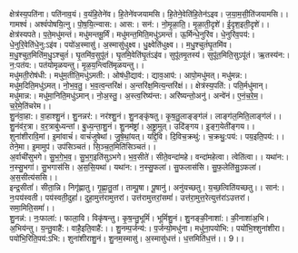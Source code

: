 

  
क्षेत्र॑स्य॒पति॑ना। पति॑नाव॒यं। व॒यंहि॒तेने॑व। हि॒तेने॑वजयामसि। हि॒तेने॒वेति॑हि॒तेन॑ऽइव। ज॒या॒म॒सी॒ति॑जयामसि।। गामश्वं॑। अश्वं॑पोषयि॒त्नु। पो॒ष॒यि॒त्न्वास:। आस:। सन॑:। नो॒मृ॒ळा॒ति॒। मृ॒ळा॒ती॒दृशे॑। ई॒दृश॒इती॒दृशे॑।।  
क्षेत्र॑स्यपते। प॒ते॒मधु॑मन्तं। मधु॑मन्तमू॒र्मिं। मधु॑मन्त॒मिति॒मधु॑ऽमन्तं। ऊ॒र्मिन्धे॒नुरि॑व। धे॒नुरि॑व॒पय॑:। धे॒नुरि॒वेति॑धे॒नु:ऽइ॑व। पयो॑अ॒स्मासु॑। अ॒स्मासु॑धुक्ष्व। धु॒क्ष्वेति॑धुक्ष्व।। म॒धु॒श्चुतं॑घृ॒तमि॑व। म॒धु॒श्चुत॒मिति॑म॒धु॒ऽश्चुतं॑। घृ॒तमि॑व॒सुपू॑तं। घृ॒तमि॒वेति॑घृ॒तंऽइ॑व। सुपू॑तमृ॒तस्य॑। सुपू॑त॒मिति॒सुऽपू॑तं। ऋ॒तस्य॑न:। न॒:पत॑य:। पत॑योमृळयन्तु। मृ॒ळ॒य॒न्त्विति॑मृळयन्तु।।  
मधु॑मती॒रोष॑धी:। मधु॑म॒तीति॒मधु॑ऽमती:। ओष॑धी॒द्याव॑:। द्याव॒आप॑:। आपो॒मधु॑मत्। मधु॑मन्न:। मधु॑म॒दिति॒मधु॑ऽमत्। नो॒भ॒व॒तु॒। भ॒व॒त्व॒न्तरि॑क्षं। अ॒न्तरि॑क्ष॒मित्य॒न्तरि॑क्षं।। क्षेत्र॑स्य॒पति॑:। पति॒र्मधु॑मान्। मधु॑मान्न:। मधु॑मा॒निति॒मधु॑ऽमान्। नो॒अ॒स्तु॒। अ॒स्त्व॒रिष्य॑न्त:। अरि॑ष्यन्तो॒अनु॑। अन्वे॑नं। ए॒नं॒च॒रे॒म॒। च॒रे॒मे॒ति॑चरेम।।  
शु॒नंवा॒हा:। वा॒हाश्शु॒नं। शु॒नन्नर॑:। नर॑श्शु॒नं। शु॒नङ्कृ॑षतु। कृ॒ष॒तु॒लाङ्ङ्ग॑लं। लाङ्ग॑ल॒मिति॒लाङ्ग॑लं।। शु॒नंव॑र॒त्रा। व॒र॒त्राबु॑ध्यन्तां। बु॒ध्य॒न्ता॒शु॒नं। शु॒नम॑ष्ट्रां। अ॒ष्ट्रा॒मुत्। उदि॑ङ्गय। इ॒ङ्ग॒येती॑ङ्गय।।  
शुना॑शीरावि॒मां। इ॒मांवाचं॑। वाचं॑जुषेथां। जु॒षे॒थां॒यत्। यद्दि॒वि। दि॒विच॒क्रथु॑:। च॒क्रथु॒:पय॑:। पय॒इति॒पय॑:।। तेने॒मा। इ॒मामुप॑। उप॑सिञ्चतं। सि॒ञ्च॒त॒मिति॑सिञ्चतं।।  
अ॒र्वाची॑सुभगे। सु॒भ॒गे॒भ॒व॒। सु॒भ॒ग॒इति॑सुऽभगे। भ॒व॒सीते॑। सीते॒वन्दा॑महे। वन्दा॑महेत्वा। त्वेति॑त्वा।। यथा॑न:। न॒स्सु॒भगा॑। सु॒भगास॑सि। अ॒स॒सि॒यथा॑। यथा॑न:। न॒स्सु॒फला॑। सु॒फलास॑सि। सु॒फ॒लेति॑सु॒ऽफला॑। अ॒स॒सीत्य॑ससि।।  
इन्द्र॒सीतां॑। सीता॒न्नि। निगृ॑ह्णातु। गृ॒ह्णा॒तु॒तां। ताम्पू॒षा। पू॒षानु॑। अनु॑यच्छतु। य॒च्छ॒त्विति॑यच्छतु।। सान॑:। नः॒पय॑स्वती। पय॑स्वती॒दुहां॑। दुहा॒मुत्त॑रामुत्तरां। उत्त॑रामुत्तरां॒समां॑। उत्त॑रा॒मुत्त॒रेत्युत्त॑रांऽउत्तरां। समा॒मिति॒समां॑।।  
शु॒नन्न॑:। नः॒फाला॑:। फाला॒वि। विकृ॑षन्तु। कृ॒ष॒न्तु॒भूमिं॑। भूमिं॑शु॒नं। शु॒नङ्की॒नाशा॑:। की॒नाशा॑अ॒भि। अ॒भिय॑न्तु। य॒न्तु॒वाहै॑:। वाहै॒इति॒वाहै॑:।। शु॒नम्प॒र्जन्य॑:। प॒र्जन्यो॒मधु॑ना। मधु॑ना॒पयो॑भि:। पयो॑भि॒श्शुना॑शीरा। पयो॑भि॒रिति॒पय॑:ऽभि:। शुना॑शीराशु॒नं। शु॒नम॒स्मासु॑। अ॒स्मासु॑धत्तं। ध॒त्तमिति॑ध॒त्तं।। 9।।  
